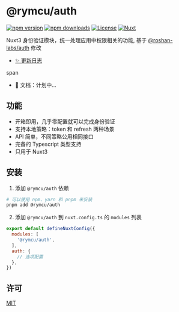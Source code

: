 # @rymcu/auth

[![npm version][npm-version-src]][npm-version-href]
[![npm downloads][npm-downloads-src]][npm-downloads-href]
[![License][license-src]][license-href]
[![Nuxt][nuxt-src]][nuxt-href]

Nuxt3 身份验证模块，统一处理应用中权限相关的功能, 基于 [@roshan-labs/auth](https://github.com/roshan-labs/auth) 修改

- [✨ 更新日志](/CHANGELOG.md)

span

- 📖 文档：计划中...

## 功能

- 开箱即用，几乎零配置就可以完成身份验证
- 支持本地策略：token 和 refresh 两种场景
- API 简单，不同策略公用相同接口
- 完备的 Typescript 类型支持
- 只用于 Nuxt3

## 安装

1. 添加 `@rymcu/auth` 依赖

```bash
# 可以使用 npm、yarn 和 pnpm 来安装
pnpm add @rymcu/auth
```

2. 添加 `@rymcu/auth` 到 `nuxt.config.ts` 的 `modules` 列表

```js
export default defineNuxtConfig({
  modules: [
    '@rymcu/auth',
  ],
  auth: {
    // 选项配置
  },
})
```

## 许可

[MIT](/LICENSE)

<!-- Badges -->

[npm-version-src]: https://img.shields.io/npm/v/@rymcu/auth/latest.svg?style=flat&colorA=18181B&colorB=28CF8D
[npm-version-href]: https://npmjs.com/package/@rymcu/auth
[npm-downloads-src]: https://img.shields.io/npm/dm/@rymcu/auth.svg?style=flat&colorA=18181B&colorB=28CF8D
[npm-downloads-href]: https://npmjs.com/package/@rymcu/auth
[license-src]: https://img.shields.io/npm/l/@rymcu/auth.svg?style=flat&colorA=18181B&colorB=28CF8D
[license-href]: https://npmjs.com/package/@rymcu/auth
[nuxt-src]: https://img.shields.io/badge/Nuxt-18181B?logo=nuxt.js
[nuxt-href]: https://nuxt.com
